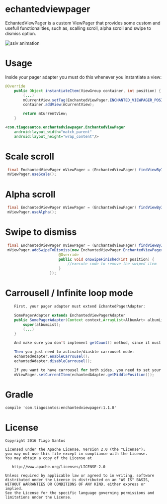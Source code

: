 # echantedviewpager
EchantedViewPager is a custom ViewPager that provides some custom and usefull functionalities, such as, scalling scroll, alpha scroll and swipe to dismiss option.

![sslv animation](https://media.giphy.com/media/l2QDZzsKdcP5Rtxgk/giphy.gif)

# Usage
Inside your pager adapter you must do this whenever you instantiate a view:
```java
@Override
    public Object instantiateItem(ViewGroup container, int position) {
        (...)
        mCurrentView.setTag(EnchantedViewPager.ENCHANTED_VIEWPAGER_POSITION + position);
        container.addView(mCurrentView);

        return mCurrentView;
    }
```
```xml
<com.tiagosantos.enchantedviewpager.EnchantedViewPager
    android:layout_width="match_parent"
    android:layout_height="wrap_content"/>
```
# Scale scroll
```java
 final EnchantedViewPager mViewPager = (EnchantedViewPager) findViewById(R.id.viewpager);
 mViewPager.useScale();
```
# Alpha scroll
```java
 final EnchantedViewPager mViewPager = (EnchantedViewPager) findViewById(R.id.viewpager);
 mViewPager.useAlpha();
```
# Swipe to dismiss
```java
 final EnchantedViewPager mViewPager = (EnchantedViewPager) findViewById(R.id.viewpager);
 mViewPager.addSwipeToDismiss(new EnchantedViewPager.EnchantedViewPagerSwipeListener() {
                        @Override
                        public void onSwipeFinished(int position) {
                            //execute code to remove the swiped item
                        }
                    });
```

# Carrousell / Infinite loop mode
```java
    First, your pager adapter must extend EchantedPagerAdapter:

    SomePagerAdapter extends EnchantedViewPagerAdapter
    public SomePagerAdapter(Context context,ArrayList<AlbumArt> albumList) {
        super(albumList);
        (...)
    }

    And make sure you don't implement getCount() method, since it must be controlled by EnchantedPagerAdapter.

    Then you just need to activate/diasble carrousel mode:
    echantedAdapter.enableCarrousel();
    echantedAdapter.disableCarrousel();

    If you want to have carrousel for both sides, you need to set your viewpager position on the middle:
    mViewPager.setCurrentItem(echantedAdapter.getMiddlePosition());
```
# Gradle
```
compile 'com.tiagosantos:enchantedviewpager:1.1.0'
```
# License
```
Copyright 2016 Tiago Santos

Licensed under the Apache License, Version 2.0 (the "License");
you may not use this file except in compliance with the License.
You may obtain a copy of the License at

   http://www.apache.org/licenses/LICENSE-2.0

Unless required by applicable law or agreed to in writing, software
distributed under the License is distributed on an "AS IS" BASIS,
WITHOUT WARRANTIES OR CONDITIONS OF ANY KIND, either express or implied.
See the License for the specific language governing permissions and
limitations under the License.
```